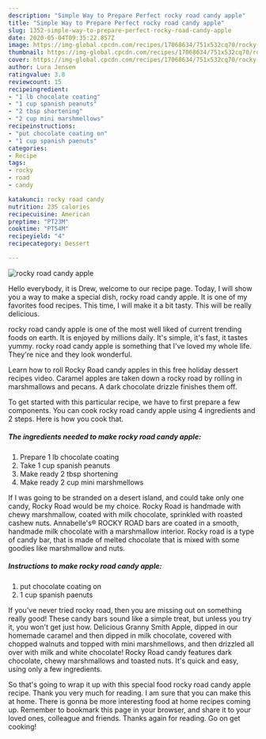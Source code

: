 ```yaml
---
description: "Simple Way to Prepare Perfect rocky road candy apple"
title: "Simple Way to Prepare Perfect rocky road candy apple"
slug: 1352-simple-way-to-prepare-perfect-rocky-road-candy-apple
date: 2020-05-04T09:35:22.857Z
image: https://img-global.cpcdn.com/recipes/17068634/751x532cq70/rocky-road-candy-apple-recipe-main-photo.jpg
thumbnail: https://img-global.cpcdn.com/recipes/17068634/751x532cq70/rocky-road-candy-apple-recipe-main-photo.jpg
cover: https://img-global.cpcdn.com/recipes/17068634/751x532cq70/rocky-road-candy-apple-recipe-main-photo.jpg
author: Lura Jensen
ratingvalue: 3.8
reviewcount: 15
recipeingredient:
- "1 lb chocolate coating"
- "1 cup spanish peanuts"
- "2 tbsp shortening"
- "2 cup mini marshmellows"
recipeinstructions:
- "put chocolate coating on"
- "1 cup spanish paenuts"
categories:
- Recipe
tags:
- rocky
- road
- candy

katakunci: rocky road candy 
nutrition: 235 calories
recipecuisine: American
preptime: "PT23M"
cooktime: "PT54M"
recipeyield: "4"
recipecategory: Dessert

---
```



![rocky road candy apple](https://img-global.cpcdn.com/recipes/17068634/751x532cq70/rocky-road-candy-apple-recipe-main-photo.jpg)

Hello everybody, it is Drew, welcome to our recipe page. Today, I will show you a way to make a special dish, rocky road candy apple. It is one of my favorites food recipes. This time, I will make it a bit tasty. This will be really delicious.

rocky road candy apple is one of the most well liked of current trending foods on earth. It is enjoyed by millions daily. It's simple, it's fast, it tastes yummy. rocky road candy apple is something that I've loved my whole life. They're nice and they look wonderful.

Learn how to roll Rocky Road candy apples in this free holiday dessert recipes video. Caramel apples are taken down a rocky road by rolling in marshmallows and pecans. A dark chocolate drizzle finishes them off.


To get started with this particular recipe, we have to first prepare a few components. You can cook rocky road candy apple using 4 ingredients and 2 steps. Here is how you cook that.

<!--inarticleads1-->

##### The ingredients needed to make rocky road candy apple:

1. Prepare 1 lb chocolate coating
1. Take 1 cup spanish peanuts
1. Make ready 2 tbsp shortening
1. Make ready 2 cup mini marshmellows


If I was going to be stranded on a desert island, and could take only one candy, Rocky Road would be my choice. Rocky Road is handmade with chewy marshmallow, coated with milk chocolate, sprinkled with roasted cashew nuts. Annabelle&#39;s® ROCKY ROAD bars are coated in a smooth, handmade milk chocolate with a marshmallow interior. Rocky road is a type of candy bar, that is made of melted chocolate that is mixed with some goodies like marshmallow and nuts. 

<!--inarticleads2-->

##### Instructions to make rocky road candy apple:

1. put chocolate coating on
1. 1 cup spanish paenuts


If you&#39;ve never tried rocky road, then you are missing out on something really good! These candy bars sound like a simple treat, but unless you try it, you won&#39;t get just how. Delicious Granny Smith Apple, dipped in our homemade caramel and then dipped in milk chocolate, covered with chopped walnuts and topped with mini marshmellows, and then drizzled all over with milk and white chocolate! Rocky Road candy features dark chocolate, chewy marshmallows and toasted nuts. It&#39;s quick and easy, using only a few ingredients. 

So that's going to wrap it up with this special food rocky road candy apple recipe. Thank you very much for reading. I am sure that you can make this at home. There is gonna be more interesting food at home recipes coming up. Remember to bookmark this page in your browser, and share it to your loved ones, colleague and friends. Thanks again for reading. Go on get cooking!
